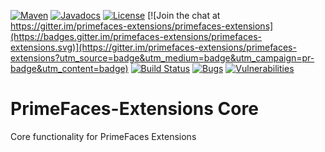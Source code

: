 [![Maven](https://img.shields.io/maven-central/v/org.primefaces.extensions/primefaces-extensions.svg)](http://repo1.maven.org/maven2/org/primefaces/extensions/primefaces-extensions/)
[![Javadocs](http://javadoc.io/badge/org.primefaces.extensions/primefaces-extensions.svg)](http://javadoc.io/doc/org.primefaces.extensions/primefaces-extensions)
[![License](http://img.shields.io/:license-apache-blue.svg)](http://www.apache.org/licenses/LICENSE-2.0.html)
[![Join the chat at https://gitter.im/primefaces-extensions/primefaces-extensions](https://badges.gitter.im/primefaces-extensions/primefaces-extensions.svg)](https://gitter.im/primefaces-extensions/primefaces-extensions?utm_source=badge&utm_medium=badge&utm_campaign=pr-badge&utm_content=badge)
[![Build Status](https://travis-ci.org/primefaces-extensions/core.svg?branch=master)](https://travis-ci.org/primefaces-extensions/core)
[![Bugs](https://sonarcloud.io/api/project_badges/measure?project=org.primefaces.extensions%3Aprimefaces-extensions&metric=bugs)](https://sonarcloud.io/dashboard?id=org.primefaces.extensions%3Aprimefaces-extensions)
[![Vulnerabilities](https://sonarcloud.io/api/project_badges/measure?project=org.primefaces.extensions%3Aprimefaces-extensions&metric=vulnerabilities)](https://sonarcloud.io/dashboard?id=org.primefaces.extensions%3Aprimefaces-extensions)



PrimeFaces-Extensions Core
==========================

Core functionality for PrimeFaces Extensions
